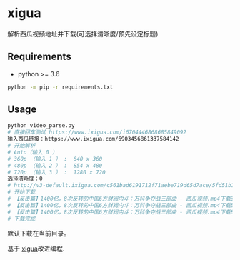 # xigua
解析西瓜视频地址并下载(可选择清晰度/预先设定标题)

## Requirements

- python >= 3.6

```bash
python -m pip -r requirements.txt
```

## Usage

```bash
python video_parse.py
# 直接回车测试 https://www.ixigua.com/i6704446868685849092
输入西瓜链接：https://www.ixigua.com/6903456861337584142
# 开始解析
# Auto（输入 0 ）
# 360p （输入 1 ） :  640 x 360
# 480p （输入 2 ） :  854 x 480
# 720p （输入 3 ） :  1280 x 720
选择清晰度：0
# http://v3-default.ixigua.com/c561bad6191712f71aebe719d65d7ace/5fd51b1f/video/tos/cn/tos-cn-ve-4/ee826b26c74f45c399a3e170f0778083/?a=2012&br=3636&bt=1212&cd=0%7C0%7C0&cr=0&cs=0&cv=1&dr=0&ds=3&er=&l=202012130221380102040550150E3E8569&lr=&mime_type=video_mp4&qs=0&rc=M3R2NHhuPDd5eTMzaTczM0ApZ2Y0NWg6PGVnNzk5ODQzOWcvZ2toZzY2bjNfLS1fLTBzc2AyYi02Y180LWItNmJiYjI6Yw%3D%3D&vl=&vr=
# 开始下载
# 【反击篇】1400亿，8次反转的中国6方财阀内斗：万科争夺战三部曲 - 西瓜视频.mp4下载33.56%---18.21M/s
# 【反击篇】1400亿，8次反转的中国6方财阀内斗：万科争夺战三部曲 - 西瓜视频.mp4下载58.30%---13.42M/s
# 【反击篇】1400亿，8次反转的中国6方财阀内斗：万科争夺战三部曲 - 西瓜视频.mp4下载81.73%---12.71M/s
# 下载完成
```

默认下载在当前目录。


基于 [xigua](https://github.com/py-wuhao/xigua)改进编程.

